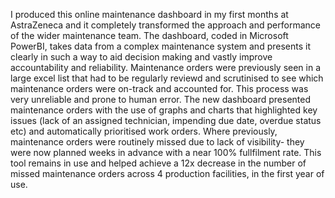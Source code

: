 I produced this online maintenance dashboard in my first months at AstraZeneca and it completely transformed the approach and performance of the wider maintenance team. The dashboard, coded in Microsoft PowerBI, takes data from a complex maintenance system and presents it clearly in such a way to aid decision making and vastly improve accountability and reliability. Maintenance orders were previously seen in a large excel list that had to be regularly reviewd and scrutinised to see which maintenance orders were on-track and accounted for. This process was very unreliable and prone to human error. The new dashboard presented maintenance orders with the use of graphs and charts that highlighted key issues (lack of an assigned technician, impending due date, overdue status etc) and automatically prioritised work orders. Where previously, maintenance orders were routinely missed due to lack of visibility- they were now planned weeks in advance with a near 100% fullfilment rate. This tool remains in use and helped achieve a 12x decrease in the number of missed maintenance orders across 4 production facilities, in the first year of use.
